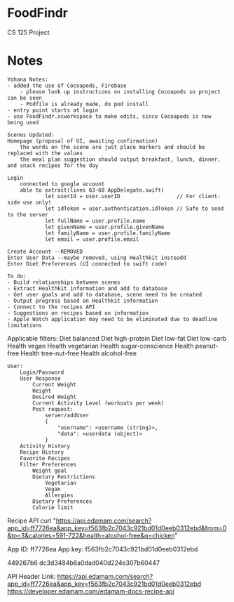 # FoodFindr
CS 125 Project

# Notes
```
Yohana Notes:
- added the use of Cocoapods, Firebase
	- please look up instructions on installing Cocoapods so project can be seen
	- Podfile is already made, do pod install
- entry point starts at login
- use FoodFindr.xcworkspace to make edits, since Cocoapods is now being used

Scenes Updated:
Homepage (proposal of UI, awaiting confirmation)
	the words on the scene are just place markers and should be replaced with the values
	the meal plan suggestion should output breakfast, lunch, dinner, and snack recipes for the day

Login
	connected to google account
	able to extract(lines 63-68 AppDelegate.swift)
            let userId = user.userID                  // For client-side use only!
            let idToken = user.authentication.idToken // Safe to send to the server
            let fullName = user.profile.name
            let givenName = user.profile.givenName
            let familyName = user.profile.familyName
            let email = user.profile.email
	
Create Account --REMOVED 
Enter User Data --maybe removed, using Healthkit insteadd
Enter Diet Preferences (UI connected to swift code)

To do:
- Build relationships between scenes
- Extract Healthkit information and add to database
- Get user goals and add to database, scene need to be created
- Output progress based on Healthkit information
- Connect to the recipes API
- Suggestions on recipes based on information
- Apple Watch application may need to be eliminated due to deadline limitations

```
Applicable filters:
Diet balanced
Diet high-protein
Diet low-fat
Diet low-carb
Health vegan
Health vegetarian
Health sugar-conscience
Health peanut-free
Health tree-nut-free
Health alcohol-free
```
User:
	Login/Password
	User Response
		Current Weight
		Height
		Desired Weight
		Current Activity Level (workouts per week)
		Post request:
			server/addUser
			{
				"username": <username (string)>,
				"data": <userdata (object)>
			}
	Activity History
	Recipe History
	Favorite Recipes
	Filter Preferences
		Weight goal
		Dietary Restrictions
			Vegetarian
			Vegan
			Allergies
		Dietary Preferences
		Calorie limit
```
Recipe API
curl "https://api.edamam.com/search?app_id=ff7726ea&app_key=f563fb2c7043c921bd01d0eeb0312ebd&from=0&to=3&calories=591-722&health=alcohol-free&q=chicken"

App ID: ff7726ea
App key: f563fb2c7043c921bd01d0eeb0312ebd

449267b6
dc3d3484b6a0dad040d224e307b60447

API Header Link:
https://api.edamam.com/search?app_id=ff7726ea&app_key=f563fb2c7043c921bd01d0eeb0312ebd
https://developer.edamam.com/edamam-docs-recipe-api

